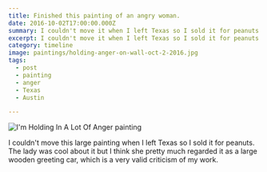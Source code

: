 ```yaml
---
title: Finished this painting of an angry woman.
date: 2016-10-02T17:00:00.000Z
summary: I couldn't move it when I left Texas so I sold it for peanuts.
excerpt: I couldn't move it when I left Texas so I sold it for peanuts.
category: timeline
image: paintings/holding-anger-on-wall-oct-2-2016.jpg
tags:
  - post 
  - painting
  - anger
  - Texas
  - Austin

---
```


![I'm Holding In A Lot Of Anger painting](/static/img/paintings/holding-anger-on-wall-oct-2-2016.jpg "I'm Holding In A Lot Of Anger painting")

I couldn't move this large painting when I left Texas so I sold it for peanuts. The lady was cool about it but I think she pretty much regarded it as a large wooden greeting car, which is a very valid criticism of my work.